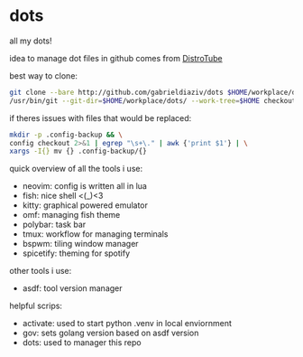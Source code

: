 # dots
all my dots!

idea to manage dot files in github comes from [DistroTube](https://www.youtube.com/watch?v=tBoLDpTWVOM)

best way to clone:
```sh
git clone --bare http://github.com/gabrieldiaziv/dots $HOME/workplace/dots
/usr/bin/git --git-dir=$HOME/workplace/dots/ --work-tree=$HOME checkout
```

if theres issues with files that would be replaced:
```sh
mkdir -p .config-backup && \
config checkout 2>&1 | egrep "\s+\." | awk {'print $1'} | \
xargs -I{} mv {} .config-backup/{}
```


quick overview of all the tools i use:
- neovim: config is written all in lua
- fish: nice shell <(_)<3
- kitty: graphical powered emulator
- omf: managing fish theme
- polybar: task bar
- tmux: workflow for managing terminals
- bspwm: tiling window manager
- spicetify: theming for spotify

other tools i use:
- asdf: tool version manager


helpful scrips:
- activate: used to start python .venv in local enviornment
- gov: sets golang version based on asdf version
- dots: used to manager this repo

